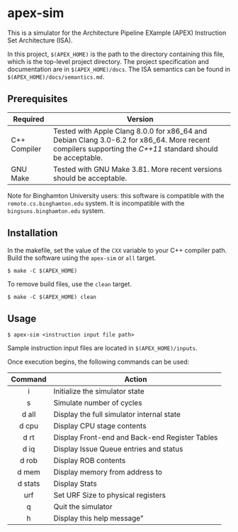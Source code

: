# apex-sim
This is a simulator for the Architecture Pipeline EXample (APEX) Instruction Set Architecture (ISA).

In this project, `$(APEX_HOME)` is the path to the directory containing this file, which is the top-level project directory. The project specification and documentation are in `$(APEX_HOME)/docs`. The ISA semantics can be found in `$(APEX_HOME)/docs/semantics.md`.


## Prerequisites
| Required | Version |
|----------|---------|
| C++ Compiler | Tested with Apple Clang 8.0.0 for x86_64 and Debian Clang 3.0-6.2 for x86_64. More recent compilers supporting the _C++11_ standard should be acceptable.|
| GNU Make | Tested with GNU Make 3.81. More recent versions should be acceptable. |

Note for Binghamton University users: this software is compatible with the `remote.cs.binghamton.edu` system. It is incompatible with the `bingsuns.binghamton.edu` system.

## Installation

In the makefile, set the value of the `CXX` variable to your C++ compiler path. Build the software using the `apex-sim` or `all` target.

```
$ make -C $(APEX_HOME)
```

To remove build files, use the `clean` target.

```
$ make -C $(APEX_HOME) clean
```

## Usage

```
$ apex-sim <instruction input file path>
```

Sample instruction input files are located in `$(APEX_HOME)/inputs`.

Once execution begins, the following commands can be used:

|Command          | Action |
|:---------------:|--------|
| i               | Initialize the simulator state |
| s <n>           | Simulate <n> number of cycles |
| d all           | Display the full simulator internal state |
| d cpu           | Display CPU stage contents |
| d rt            | Display Front-end and Back-end Register Tables |
| d iq            |Display Issue Queue entries and status |
| d rob           |Display ROB contents |
| d mem <a1> <a2> |Display memory from address <a1> to <a2> |
| d stats         |Display Stats |
| urf <n>         |Set URF Size to <n> physical registers |
| q               |Quit the simulator |
| h               |Display this help message" |
